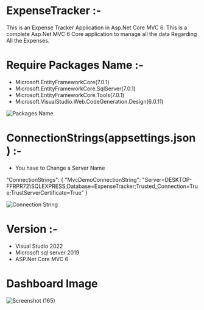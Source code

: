 # ExpenseTracker :-

This is an Expense Tracker Application  in Asp.Net Core MVC 6.
This is a complete Asp.Net MVC 6 Core application to manage all the data Regarding All the Expenses.


# Require Packages Name :-

- Microsoft.EntityFrameworkCore(7.0.1)
- Microsoft.EntityFrameworkCore.SqlServer(7.0.1)
- Microsoft.EntityFrameworkCore.Tools(7.0.1)
- Microsoft.VisualStudio.Web.CodeGeneration.Design(6.0.11)

![Packages Name](https://user-images.githubusercontent.com/103353387/212378034-d69de6b6-b8fe-4ed3-9de1-00abe8425161.PNG)


# ConnectionStrings(appsettings.json) :- 

- You have to Change a Server Name

 "ConnectionStrings": {
    "MvcDemoConnectionString": "Server=DESKTOP-FFRPR72\\SQLEXPRESS;Database=ExpenseTracker;Trusted_Connection=True;TrustServerCertificate=True"
  }
  
![Connection String](https://user-images.githubusercontent.com/103353387/212378095-67166799-2c33-4de3-a93b-b9bfd82a8dfb.PNG)


# Version :-

- Visual Studio 2022 
- Microsoft sql server 2019
- ASP.Net Core MVC 6

# Dashboard Image 

![Screenshot (165)](https://user-images.githubusercontent.com/103353387/212379209-297fec0b-508c-4907-b3ed-a544face6fce.png)

